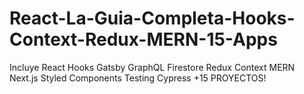 # React-La-Guia-Completa-Hooks-Context-Redux-MERN-15-Apps
Incluye React Hooks Gatsby GraphQL Firestore Redux Context MERN Next.js Styled Components Testing Cypress +15 PROYECTOS!
